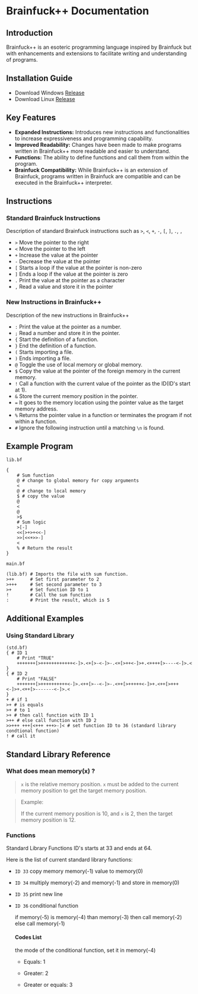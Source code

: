 # Brainfuck++ Documentation

## Introduction
Brainfuck++ is an esoteric programming language inspired by Brainfuck but with enhancements and extensions to facilitate writing and understanding of programs.

## Installation Guide
- Download Windows [Release](https://github.com/lizardwine/brainfuckpp/raw/master/release/win-release.zip)
- Download Linux [Release](https://github.com/lizardwine/brainfuckpp/raw/master/release/linux-release.zip)

## Key Features
- **Expanded Instructions:** Introduces new instructions and functionalities to increase expressiveness and programming capability.
- **Improved Readability:** Changes have been made to make programs written in Brainfuck++ more readable and easier to understand.
- **Functions:** The ability to define functions and call them from within the program.
- **Brainfuck Compatibility:** While Brainfuck++ is an extension of Brainfuck, programs written in Brainfuck are compatible and can be executed in the Brainfuck++ interpreter.

## Instructions
### Standard Brainfuck Instructions
Description of standard Brainfuck instructions such as `>`, `<`, `+`, `-`, `[`, `]`, `.`, `,`
- `>` Move the pointer to the right
- `<` Move the pointer to the left
- `+` Increase the value at the pointer
- `-` Decrease the value at the pointer
- `[` Starts a loop if the value at the pointer is non-zero
- `]` Ends a loop if the value at the pointer is zero
- `.` Print the value at the pointer as a character
- `,` Read a value and store it in the pointer

### New Instructions in Brainfuck++
Description of the new instructions in Brainfuck++
- `:` Print the value at the pointer as a number.
- `;` Read a number and store it in the pointer.
- `{` Start the definition of a function.
- `}` End the definition of a function.
- `(` Starts importing a file.
- `)` Ends importing a file.
- `@` Toggle the use of local memory or global memory.
- `$` Copy the value at the pointer of the foreign memory in the current memory.
- `!` Call a function with the current value of the pointer as the ID(ID's start at 1).
- `&` Store the current memory position in the pointer.
- `=` It goes to the memory location using the pointer value as the target memory address.
- `%` Returns the pointer value in a function or terminates the program if not within a function.
- `#` Ignore the following instruction until a matching `\n` is found.

## Example Program
`lib.bf`
```bf
{  
    # Sum function
    @ # change to global memory for copy arguments
    <
    @ # change to local memory
    $ # copy the value
    @ 
    <
    @
    >$
    # Sum logic
    >[-]
    <<[>+>+<<-]
    >>[<<+>>-]
    <
    % # Return the result
}
```

`main.bf`
```bf
(lib.bf) # Imports the file with sum function.
>++      # Set first parameter to 2
>+++     # Set second parameter to 3
>+       # Set function ID to 1
!        # Call the sum function
:        # Print the result, which is 5
```

## Additional Examples
### Using Standard Library
```bf
(std.bf)
{ # ID 1
    # Print "TRUE"
    +++++++[>++++++++++++<-]>.<+[>-<-]>-.<+[>++<-]>+.<++++[>----<-]>.<
}
{ # ID 2
    # Print "FALSE"
    +++++++[>++++++++++<-]>.<++[>--<-]>-.<++[>+++++<-]>+.<++[>+++<-]>+.<++[>-------<-]>.<
}
+ # if 1
>+ # is equals
>+ # to 1
>+ # then call function with ID 1
>++ # else call function with ID 2
>>+++ +++[<+++ +++>-]< # set function ID to 36 (standard library condtional function)
! # call it
```

## Standard Library Reference

### What does mean memory(x) ?
>`x` is the relative memory position. `x` must be added to the current memory position to get the target memory position.

>Example: 
>
> If the current memory position is 10, and `x` is 2, then the target memory position is 12.

### Functions
Standard Library Functions ID's starts at 33 and ends at 64.

Here is the list of current standard library functions:
- `ID 33` copy memory memory(-1) value to memory(0)
- `ID 34` multiply memory(-2) and memory(-1) and store in memory(0)
- `ID 35` print new line
- `ID 36` conditional function

    if memory(-5) is memory(-4) than memory(-3) then call memory(-2) else call memory(-1)

   #### Codes List

   the mode of the conditional function, set it in memory(-4)

   - Equals: 1

   - Greater: 2

   - Greater or equals: 3
